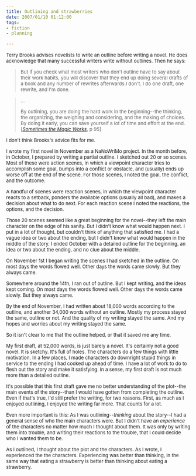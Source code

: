 ```yaml
--- 
title: Outlining and strawberries
date: 2007/01/10 01:12:00
tags: 
- fiction
- planning

---
```


<font size="2">
Terry Brooks advises novelists to write an outline before writing a novel.  He does acknowledge that many successful writers write without outlines.  Then he says:
</font>
<blockquote><font size="2">But if you check what most writers who don't outline have to say about their work habits, you will discover that they end up doing several drafts of a book and any number of rewrites afterwards.</font><font size="2">I don't.  I do one draft, one rewrite, and I'm done.</font><font size="2">
</font></blockquote>
<blockquote><font size="2">...</font>

<font size="2">By outlining, you are doing the hard work in the beginning--the thinking, the organizing, the weighing and considering, and the making of choices.  By doing it early, you can save yourself a lot of time and effort at the end.  [<a href="http://www.amazon.com/gp/product/0345465512/002-6468812-9496813?ie=UTF8&amp;tag=dalehemer-20&amp;linkCode=xm2&amp;camp=1789&amp;creativeASIN=0345465512"><em>Sometimes the Magic Works</em></a>, p 95]</font></blockquote>
<font size="2">I don't think Brooks's advice fits for me.</font>

<font size="2">I wrote my first novel in November as a NaNoWriMo project.  In the month before, in October, I prepared by writing a partial outline.  I sketched out 20 or so scenes.  Most of these were action scenes, in which a viewpoint character tries to accomplish some goal, bumps into a conflict or obstacle, and (usually) ends up worse off at the end of the scene.  For those scenes, I noted the goal, the conflict, and the outcome.</font>

<font size="2">A handful of scenes were reaction scenes, in which the viewpoint character reacts to a setback, ponders the available options (usually all bad), and makes a decision about what to do next.  For each reaction scene I noted the reactions, the options, and the decision.</font>

<font size="2">Those 20 scenes seemed like a great beginning for the novel--they left the main character on the edge of his sanity.  But I didn't know what would happen next.  I put in a lot of thought, but couldn't think of anything that satisfied me.  I had a vague idea or two about the ending, but I didn't know what would happen in the middle of the story.  I ended October with a detailed outline for the beginning, an idea or two about the ending, and no clue about the middle.</font>

<font size="2">On November 1st I began writing the scenes I had sketched in the outline.  On most days the words flowed well.  Other days the words came slowly.  But they always came.</font>

<font size="2">Somewhere around the 14th, I ran out of outline.  But I kept writing, and the ideas kept coming.  On most days the words flowed well.  Other days the words came slowly.  But they always came.</font>

<font size="2">By the end of November, I had written about 18,000 words according to the outline, and another 34,000 words without an outline.  Mostly my process stayed the same, outline or not.  And the quality of my writing stayed the same.  And my hopes and worries about my writing stayed the same.</font>

<font size="2">So it isn't clear to me that the outline helped, or that it saved me any time.</font>

<font size="2">My first draft, at 52,000 words, is just barely a novel.  It's certainly not a good novel.  It is sketchy.  It's full of holes.  The characters do a few things with little motivation.  In a few places, I made characters do downright stupid things in service to the ending I had cooked up ahead of time.  I have a lot of work to do to flesh out the story and make it satisfying.  In a sense, my first draft is not much more than a detailed outline.</font>

<font size="2">It's possible that this first draft gave me no better understanding of the plot--the main events of the story--than I would have gotten from completing the outline.  Even if that's true, I'd still prefer the writing, for two reasons.  First, as much as I enjoyed outlining, I enjoyed the writing far more.  That counts for a lot.</font>

<font size="2">Even more important is this:  As I was outlining--<em>thinking</em> about the story--I had a general sense of who the main characters were.  But I didn't have an <em>experience</em> of the characters no matter how much I thought about them.  It was only by writing them into trouble, and writing their reactions to the trouble, that I could decide who I wanted them to be.</font>

<font size="2">As I outlined, I thought about the plot and the characters.  As I wrote, I experienced the the characters.  Experiencing was better than thinking, in the same way that eating a strawberry is better than thinking about eating a strawberry.</font>
